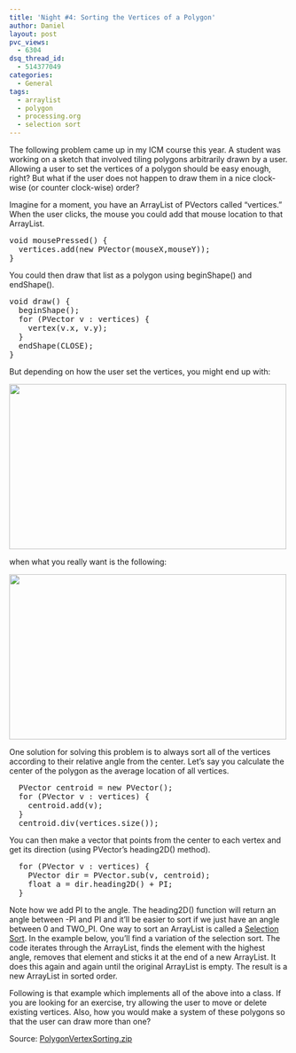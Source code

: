 ```yaml
---
title: 'Night #4: Sorting the Vertices of a Polygon'
author: Daniel
layout: post
pvc_views:
  - 6304
dsq_thread_id:
  - 514377049
categories:
  - General
tags:
  - arraylist
  - polygon
  - processing.org
  - selection sort
---
```

<p>The following problem came up in my ICM course this year.  A student was working on a sketch that involved tiling polygons arbitrarily drawn by a user.  Allowing a user to set the vertices of a polygon should be easy enough, right?  But what if the user does not happen to draw them in a nice clock-wise (or counter clock-wise) order?</p>
<p>Imagine for a moment, you have an ArrayList of PVectors called &#8220;vertices.&#8221;  When the user clicks, the mouse you could add that mouse location to that ArrayList.</p>
<pre lang="java">
void mousePressed() {
  vertices.add(new PVector(mouseX,mouseY));
}
</pre>
<p>You could then draw that list as a polygon using beginShape() and endShape().</p>
<pre lang="java">
void draw() {
  beginShape();
  for (PVector v : vertices) {
    vertex(v.x, v.y);
  } 
  endShape(CLOSE);
}
</pre>
<p>But depending on how the user set the vertices, you might end up with:</p>
<p><img src="http://www.shiffman.net/wp/wp-content/uploads/2011/12/unsorted.png" alt="" title="unsorted" width="500" height="298" class="alignnone size-full wp-image-1006" /></p>
<p>when what you really want is the following:</p>
<p><img src="http://www.shiffman.net/wp/wp-content/uploads/2011/12/sorted.png" alt="" title="sorted" width="500" height="298" class="alignnone size-full wp-image-1007" /></p>
<p>One solution for solving this problem is to always sort all of the vertices according to their relative angle from the center.  Let&#8217;s say you calculate the center of the polygon as the average location of all vertices.</p>
<pre lang="java">
  PVector centroid = new PVector();
  for (PVector v : vertices) {
    centroid.add(v);
  } 
  centroid.div(vertices.size());
</pre>
<p>You can then make a vector that points from the center to each vertex and get its direction (using PVector&#8217;s heading2D() method).</p>
<pre lang="java">
  for (PVector v : vertices) {
    PVector dir = PVector.sub(v, centroid);
    float a = dir.heading2D() + PI;
  }
</pre>
<p>Note how we add PI to the angle.  The heading2D() function will return an angle between -PI and PI and it&#8217;ll be easier to sort if we just have an angle between 0 and TWO_PI.  One way to sort an ArrayList is called a <a href="http://en.wikipedia.org/wiki/Selection_sort">Selection Sort</a>.  In the example below, you&#8217;ll find a variation of the selection sort.   The code iterates through the ArrayList, finds the element with the highest angle, removes that element and sticks it at the end of a new ArrayList.  It does this again and again until the original ArrayList is empty.  The result is a new ArrayList in sorted order.</p>
<p>Following is that example which implements all of the above into a class. If you are looking for an exercise, try allowing the user to move or delete existing vertices.   Also, how you would make a system of these polygons so that the user can draw more than one?</p>
<p><script type="application/processing">
// Daniel Shiffman
// Hanukkah 2011
// 8 nights of Processing examples
// http://www.shiffman.net</p>
<p>// A Polygon object
Poly p;</p>
<p>void setup() {
  size(586, 293);
  smooth();
  // An empty one
  p = new Poly();
}</p>
<p>void draw() {
  background(50);
  // Draw the polygon
  p.display();</p>
<p>  textAlign(CENTER);
  fill(255);
  text("click mouse to add vertices", width/2, height-16);
}</p>
<p>void keyPressed() {
  // Clear it when you press the mouse
  if (key == ' ') {
    p.clear();
  } 
  // If you want to see the polygon unsorted, comment
  // out the automatic sortVertices() in the class
  /*else if (key == 's') {
    p.sortVertices();
  }*/
}</p>
<p>// Add a vertex!
void mousePressed() {
  PVector mouse = new PVector(mouseX, mouseY);
  p.addVertex(mouse);
}</p>
<p>// Daniel Shiffman
// Hanukkah 2011
// 8 nights of Processing examples
// http://www.shiffman.net</p>
<p>// A class that generates a polygon sorted
// according to relative angle from center</p>
<p>class Poly {
  // A list of vertices
  ArrayList vertices;
  // The center
  PVector centroid;</p>
<p>  Poly() {
    // Empty at first
    vertices = new ArrayList();
    centroid = new PVector();
  }</p>
<p>  // We can clear the whole thing if necessary
  void clear() {
    vertices.clear();
  }</p>
<p>  // Add a new vertex
  void addVertex(PVector newVertex) {
    vertices.add(newVertex);
    // Whenever we have a new vertex
    // We have to recalculate the center
    // and re-sort the vertices
    updateCentroid();
    // Come out the sorting if you want to see it drawn incorrectly
    sortVertices();
  }</p>
<p>  // The center is the average location of all vertices
  void updateCentroid() {
    centroid = new PVector();
    for (int i = 0; i < vertices.size(); i++) {
      PVector v = (PVector) vertices.get(i);
      centroid.add(v);
    } 
    centroid.div(vertices.size());
  }</p>
<p>  // Sorting the ArrayList
  void sortVertices() {</p>
<p>    // This is something like a selection sort
    // Here, instead of sorting within the ArrayList
    // We'll just build a new one sorted
    ArrayList newVertices = new ArrayList();</p>
<p>    // As long as it's not empty
    while (!vertices.isEmpty ()) {
      // Let's find the one with the highest angle
      float biggestAngle = 0;
      PVector biggestVertex = null;
      // Look through all of them
    for (int i = 0; i < vertices.size(); i++) {
      PVector v = (PVector) vertices.get(i);
        // Make a vector that points from center
        PVector dir = PVector.sub(v, centroid);
        // What is it's heading
        // The heading function will give us values between -PI and PI
        // easier to sort if we have from 0 to TWO_PI
        float a = dir.heading2D() + PI;
        // Did we find it
        if (a > biggestAngle) {
          biggestAngle = a;
          biggestVertex = v;
        }
      }</p>
<p>      // Put the one we found in the new arraylist
      newVertices.add(biggestVertex);
      // Delete it so that the next biggest one 
      // will be found the next time
      vertices.remove(biggestVertex);
    }
    // We've got a new ArrayList
    vertices = newVertices;
  }</p>
<p>  // Draw everything!
  void display() {</p>
<p>    // First draw the polygon
    stroke(255);
    fill(255, 127);
    beginShape();
    for (int i = 0; i < vertices.size(); i++) {
      PVector v = (PVector) vertices.get(i);</p>
<p>      vertex(v.x, v.y);
    } 
    endShape(CLOSE);</p>
<p>    // Then we'll draw some addition information
    // at each vertex to show the sorting
    for (int i = 0; i < vertices.size(); i++) {</p>
<p>      // This is overkill, but we want the numbers to
      // appear outside the polygon so we extend a vector
      // from the center
      PVector v = (PVector) vertices.get(i);      
      PVector dir = PVector.sub(v, centroid);
      dir.normalize();
      dir.mult(12);</p>
<p>      // Number the vertices
      fill(255);
      stroke(255);
      ellipse(v.x, v.y, 4, 4);
      textAlign(CENTER);
      text(i, v.x+dir.x, v.y+dir.y+6);
    } </p>
<p>    // Once we have two vertices draw the center
    if (vertices.size() > 1  ) {
      fill(255);
      ellipse(centroid.x, centroid.y, 8, 8);
      text("centroid", centroid.x, centroid.y+16);
    }
  }
}
</script></p>
<p>Source: <a href='http://www.shiffman.net/wp/wp-content/uploads/2011/12/PolygonVertexSorting.zip'>PolygonVertexSorting.zip</a></p>
